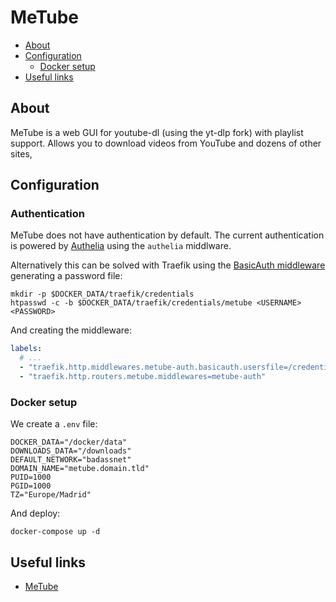 # MeTube

- [About](#about)
- [Configuration](#configuration)
  * [Docker setup](#docker-setup)
- [Useful links](#useful-links)

## About

MeTube is a web GUI for youtube-dl (using the yt-dlp fork) with playlist
support. Allows you to download videos from YouTube and dozens of other sites,

## Configuration

### Authentication

MeTube does not have authentication by default. The current authentication is
powered by [Authelia](../authelia//README.md) using the `authelia` middlware.

Alternatively this can be solved with Traefik using the [BasicAuth middleware](https://doc.traefik.io/traefik/middlewares/http/basicauth/) generating a password file:

    mkdir -p $DOCKER_DATA/traefik/credentials
    htpasswd -c -b $DOCKER_DATA/traefik/credentials/metube <USERNAME> <PASSWORD>

And creating the middleware:

```yml
labels:
  # ...
  - "traefik.http.middlewares.metube-auth.basicauth.usersfile=/credentials/metube"
  - "traefik.http.routers.metube.middlewares=metube-auth"
```

### Docker setup

We create a `.env` file:

```shell
DOCKER_DATA="/docker/data"
DOWNLOADS_DATA="/downloads"
DEFAULT_NETWORK="badassnet"
DOMAIN_NAME="metube.domain.tld"
PUID=1000
PGID=1000
TZ="Europe/Madrid"
```

And deploy:

    docker-compose up -d

## Useful links

- [MeTube](https://github.com/alexta69/metube)

